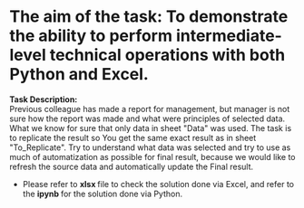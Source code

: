 # The aim of the task: To demonstrate the ability to perform intermediate-level technical operations with both Python and Excel.

<b> Task Description: </b>
<br>
Previous colleague has made a report for management, but manager is not sure how the report was made and what were principles of selected data.
What we know for sure that only data in sheet "Data" was used. The task is to replicate the result so You get the same exact result as in sheet "To_Replicate".
Try to understand what data was selected and try to use as much of automatization as possible for final result, 
because we would like to refresh the source data and automatically update the Final result.

- Please refer to <b> xlsx </b> file to check the solution done via Excel, and refer to the <b> ipynb </b> for the solution done via Python.
